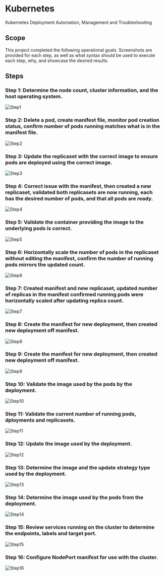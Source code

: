 # Kubernetes
Kubernetes Deployment Automation, Management and Troubleshooting

## Scope
This project completed the following operational goals. Screenshots are provided for each step, as well as what syntax should be used to execute each step, why, and showcase the desired results.

## Steps

### Step 1: Determine the node count, cluster information, and the host operating system.
![Step1](images/step1.jpg)

### Step 2: Delete a pod, create manifest file, monitor pod creation status, confirm number of pods running matches what is in the manifest file.
![Step2](images/step2.jpg)

### Step 3: Update the replicaset with the correct image to ensure pods are deployed using the correct image.
![Step3](images/step3.jpg)

### Step 4: Correct issue with the manifest, then created a new replicaset, validated both replicasets are now running, each has the desired number of pods, and that all pods are ready.
![Step4](images/step4.jpg)

### Step 5: Validate the container providing the image to the underlying pods is correct.
![Step5](images/step5.jpg)

### Step 6: Horizontally scale the number of pods in the replicaset without editing the manifest, confirm the number of running pods mirrors the updated count.
![Step6](images/step6.jpg)

### Step 7: Created manifest and new replicaset, updated number of replicas in the manifest confirmed running pods were horizontally scaled after updating replica count.
![Step7](images/step7.jpg)

### Step 8: Create the manifest for new deployment, then created new deployment off manifest.
![Step8](images/step8.jpg)

### Step 9: Create the manifest for new deployment, then created new deployment off manifest.
![Step9](images/step9.jpg)

### Step 10: Validate the image used by the pods by the deployment.
![Step10](images/step10.jpg)

### Step 11: Validate the current number of running pods, dployments and replicasets.
![Step11](images/step11.jpg)

### Step 12: Update the image used by the deployment.
![Step12](images/step12.jpg)

### Step 13: Determine the image and the update strategy type used by the deployment.
![Step13](images/step13.jpg)

### Step 14: Determine the image used by the pods from the deployment.
![Step14](images/step14.jpg)

### Step 15: Review services running on the cluster to determine the endpoints, labels and target port.
![Step15](images/step15.jpg)

### Step 16: Configure NodePort manifest for use with the cluster.
![Step16](images/step16.jpg)
